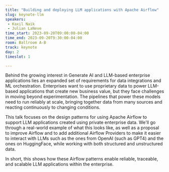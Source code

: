 ```yaml
---
title: "Building and deploying LLM applications with Apache Airflow"
slug: keynote-llm
speakers:
 - Kaxil Naik
 - Julian LaNeve
time_start: 2023-09-20T09:00:00-04:00
time_end: 2023-09-20T9:30:00-04:00
room: Ballroom A-B
track: keynote
day: 2
timeslot: 1

---
```


Behind the growing interest in Generate AI and LLM-based enterprise applications lies an expanded set of requirements for data integrations and ML orchestration. Enterprises want to use proprietary data to power LLM-based applications that create new business value, but they face challenges in moving beyond experimentation. The pipelines that power these models need to run reliably at scale, bringing together data from many sources and reacting continuously to changing conditions.

This talk focuses on the design patterns for using Apache Airflow to support LLM applications created using private enterprise data. We'll go through a real-world example of what this looks like, as well as a proposal to improve Airflow and to add additional Airflow Providers to make it easier to interact with LLMs such as the ones from OpenAI (such as GPT4) and the ones on HuggingFace, while working with both structured and unstructured data.

In short, this shows how these Airflow patterns enable reliable, traceable, and scalable LLM applications within the enterprise.